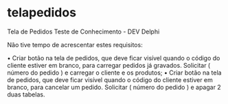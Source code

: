 # telapedidos
Tela de Pedidos
Teste de Conhecimento - DEV Delphi

Não tive tempo de acrescentar estes requisitos:

• Criar botão na tela de pedidos, que deve ficar visível quando o código do cliente estiver em
branco, para carregar pedidos já gravados. Solicitar ( número do pedido ) e carregar o cliente e
os produtos;
• Criar botão na tela de pedidos, que deve ficar visível quando o código do cliente estiver em
branco, para cancelar um pedido. Solicitar ( número do pedido ) e apagar 2 duas tabelas.
